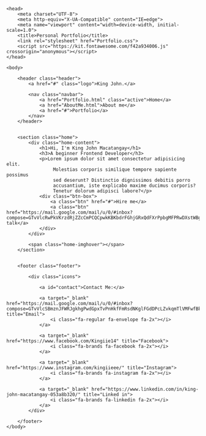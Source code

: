 <!DOCTYPE html>

<html lang="en">

    <head>
        <meta charset="UTF-8">
        <meta http-equiv="X-UA-Compatible" content="IE=edge">
        <meta name="viewport" content="width=device-width, initial-scale=1.0">
        <title>Personal Portfolio</title>
        <link rel="stylesheet" href="Portfolio.css">
        <script src="https://kit.fontawesome.com/f42a934006.js" crossorigin="anonymous"></script>
    </head>

    <body>

        <header class="header">
            <a href="#" class="logo">King John.</a>

            <nav class="navbar">
                <a href="Portfolio.html" class="active">Home</a>
                <a href="AboutMe.html">About me</a>
                <a href="#">Portfolio</a>
            </nav>
        </header>


        <section class="home">
            <div class="home-content">
                <h1>Hi, I'm King John Macatangay</h1>
                <h3>A beginner Frontend Developer</h3>
                <p>Lorem ipsum dolor sit amet consectetur adipisicing elit.
                     Molestias corporis similique tempore sapiente possimus 
                     sed deserunt? Distinctio dignissimos debitis porro 
                     accusantium, iste explicabo maxime ducimus corporis? 
                     Tenetur dolorum adipisci labore?</p>
                <div class="btn-box">
                    <a class="btn" href="#">Hire me</a>
                    <a class="btn" href="https://mail.google.com/mail/u/0/#inbox?compose=GTvVlcRwPkVKrzdRjZZcCmPCQCpwkKBKbdrFGhjGRxQdFXrPpbgMFPRwDXstWBgNWwRZmHPPdQhhR">Let's talk</a>
                </div>
            </div>

            <span class="home-imghover"></span>
        </section>


        <footer class="footer">

            <div class="icons">

                <a id="contact">Contact Me:</a>

                <a target="_blank" href="https://mail.google.com/mail/u/0/#inbox?compose=GTvVlcSBmznJFWRJgkhgPwdGpxTvPnHkfFmRsdNKglFGdDPcLZvkqmTlVMFwfBkPVdXVwsVXpnzsx" title="Email">
                    <i class="fa-regular fa-envelope fa-2x"></i>
                </a>

                <a target="_blank" href="https://www.facebook.com/Kingiie14" title="Facebook">
                    <i class="fa-brands fa-facebook fa-2x"></i>
                </a>

                <a target="_blank" href="https://www.instagram.com/kingiieee/" title="Instagram">
                    <i class="fa-brands fa-instagram fa-2x"></i>
                </a>

                <a target="_blank" href="https://www.linkedin.com/in/king-john-macatangay-053a8b320/" title="Linked in">
                    <i class="fa-brands fa-linkedin fa-2x"></i>
                </a>
            </div>

        </footer>
    </body>




</html>
